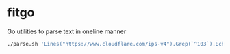 # fitgo
Go utilities to parse text in oneline manner

```bash
./parse.sh 'Lines("https://www.cloudflare.com/ips-v4").Grep(`^103`).Echo()'
```